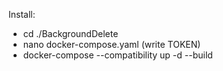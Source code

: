 
Install:
- cd ./BackgroundDelete
- nano docker-compose.yaml (write TOKEN)
- docker-compose --compatibility up -d --build